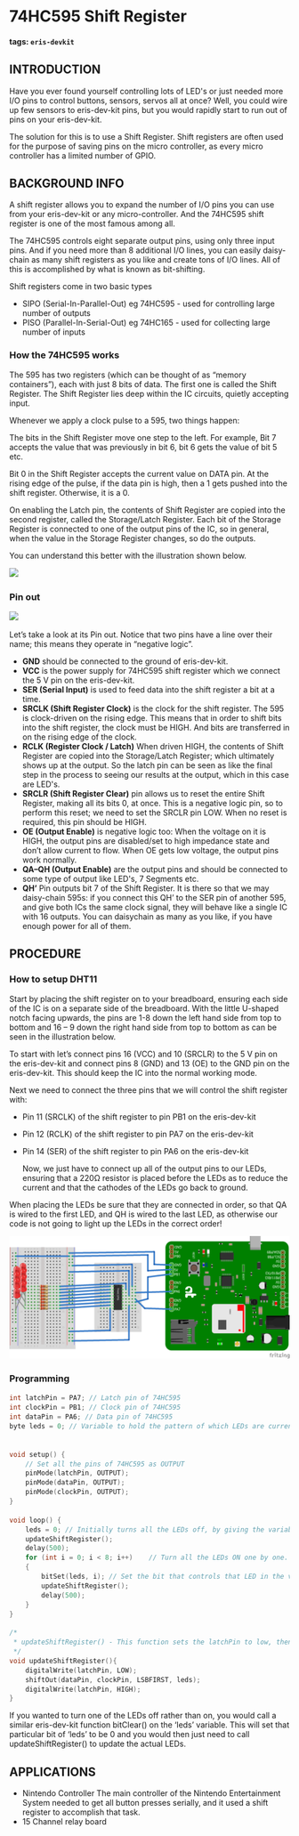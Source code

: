 # 74HC595 Shift Register

#### tags: `eris-devkit`

## INTRODUCTION

Have you ever found yourself controlling lots of LED's or just needed more I/O pins to control buttons, sensors, servos all at once? Well, you could wire up few sensors to eris-dev-kit pins, but you would rapidly start to run out of pins on your eris-dev-kit.

The solution for this is to use a Shift Register. Shift registers are often used for the purpose of saving pins on the micro controller, as every micro controller has a limited number of GPIO.

## BACKGROUND INFO

A shift register allows you to expand the number of I/O pins you can use from your eris-dev-kit or any micro-controller. And the 74HC595 shift register is one of the most famous among all.

The 74HC595 controls eight separate output pins, using only three input pins. And if you need more than 8 additional I/O lines, you can easily daisy-chain as many shift registers as you like and create tons of I/O lines. All of this is accomplished by what is known as bit-shifting.

Shift registers come in two basic types

* SIPO \(Serial-In-Parallel-Out\) eg 74HC595 - used for controlling large number of outputs
* PISO \(Parallel-In-Serial-Out\) eg 74HC165 - used for collecting large number of inputs

### How the 74HC595 works

The 595 has two registers \(which can be thought of as “memory containers”\), each with just 8 bits of data. The first one is called the Shift Register. The Shift Register lies deep within the IC circuits, quietly accepting input.

Whenever we apply a clock pulse to a 595, two things happen:

The bits in the Shift Register move one step to the left. For example, Bit 7 accepts the value that was previously in bit 6, bit 6 gets the value of bit 5 etc.

Bit 0 in the Shift Register accepts the current value on DATA pin. At the rising edge of the pulse, if the data pin is high, then a 1 gets pushed into the shift register. Otherwise, it is a 0.

On enabling the Latch pin, the contents of Shift Register are copied into the second register, called the Storage/Latch Register. Each bit of the Storage Register is connected to one of the output pins of the IC, so in general, when the value in the Storage Register changes, so do the outputs.

You can understand this better with the illustration shown below. 

![](https://i.imgur.com/vswYJLR.png)

### Pin out

![](https://i.imgur.com/8YnBZUH.png)

Let’s take a look at its Pin out. Notice that two pins have a line over their name; this means they operate in “negative logic”.

* **GND** should be connected to the ground of eris-dev-kit.
* **VCC** is the power supply for 74HC595 shift register which we connect the 5 V pin on the eris-dev-kit.
* **SER \(Serial Input\)** is used to feed data into the shift register a bit at a time.
* **SRCLK \(Shift Register Clock\)** is the clock for the shift register. The 595 is clock-driven on the rising edge. This means that in order to shift bits into the shift register, the clock must be HIGH. And bits are transferred in on the rising edge of the clock.
* **RCLK \(Register Clock / Latch\)** When driven HIGH, the contents of Shift Register are copied into the Storage/Latch Register; which ultimately shows up at the output. So the latch pin can be seen as like the final step in the process to seeing our results at the output, which in this case are LED's.
* **SRCLR \(Shift Register Clear\)** pin allows us to reset the entire Shift Register, making all its bits 0, at once. This is a negative logic pin, so to perform this reset; we need to set the SRCLR pin LOW. When no reset is required, this pin should be HIGH.
* **OE \(Output Enable\)** is negative logic too: When the voltage on it is HIGH, the output pins are disabled/set to high impedance state and don’t allow current to flow. When OE gets low voltage, the output pins work normally.
* **QA–QH \(Output Enable\)** are the output pins and should be connected to some type of output like LED's, 7 Segments etc.
* **QH’** Pin outputs bit 7 of the Shift Register. It is there so that we may daisy-chain 595s: if you connect this QH’ to the SER pin of another 595, and give both ICs the same clock signal, they will behave like a single IC with 16 outputs. You can daisychain as many as you like, if you have enough power for all of them.

## PROCEDURE

### How to setup DHT11

Start by placing the shift register on to your breadboard, ensuring each side of the IC is on a separate side of the breadboard. With the little U-shaped notch facing upwards, the pins are 1-8 down the left hand side from top to bottom and 16 – 9 down the right hand side from top to bottom as can be seen in the illustration below.

To start with let’s connect pins 16 \(VCC\) and 10 \(SRCLR\) to the 5 V pin on the eris-dev-kit and connect pins 8 \(GND\) and 13 \(OE\) to the GND pin on the eris-dev-kit. This should keep the IC into the normal working mode.

Next we need to connect the three pins that we will control the shift register with:

* Pin 11 \(SRCLK\) of the shift register to pin PB1 on the eris-dev-kit
* Pin 12 \(RCLK\) of the shift register to pin PA7 on the eris-dev-kit
* Pin 14 \(SER\) of the shift register to pin PA6 on the eris-dev-kit

  Now, we just have to connect up all of the output pins to our LEDs, ensuring that a 220Ω resistor is placed before the LEDs as to reduce the current and that the cathodes of the LEDs go back to ground.

When placing the LEDs be sure that they are connected in order, so that QA is wired to the first LED, and QH is wired to the last LED, as otherwise our code is not going to light up the LEDs in the correct order!

![](../.gitbook/assets/shiftregister_bb.png)

### Programming

```cpp
int latchPin = PA7; // Latch pin of 74HC595 
int clockPin = PB1; // Clock pin of 74HC595 
int dataPin = PA6; // Data pin of 74HC595 
byte leds = 0; // Variable to hold the pattern of which LEDs are currently turned on or off


void setup() {
    // Set all the pins of 74HC595 as OUTPUT
    pinMode(latchPin, OUTPUT);
    pinMode(dataPin, OUTPUT);  
    pinMode(clockPin, OUTPUT);
}

void loop() {
    leds = 0; // Initially turns all the LEDs off, by giving the variable 'leds' the value 0
    updateShiftRegister();
    delay(500);
    for (int i = 0; i < 8; i++)    // Turn all the LEDs ON one by one.
    {
        bitSet(leds, i); // Set the bit that controls that LED in the variable 'leds'
        updateShiftRegister();
        delay(500);
    }
}

/*
 * updateShiftRegister() - This function sets the latchPin to low, then calls the eris-dev-kit function 'shiftOut' to shift out contents of variable 'leds' in the shift register before putting the 'latchPin' high again.
 */
void updateShiftRegister(){
    digitalWrite(latchPin, LOW);
    shiftOut(dataPin, clockPin, LSBFIRST, leds);
    digitalWrite(latchPin, HIGH);
}
```

If you wanted to turn one of the LEDs off rather than on, you would call a similar eris-dev-kit function bitClear\(\) on the ‘leds’ variable. This will set that particular bit of ‘leds’ to be 0 and you would then just need to call updateShiftRegister\(\) to update the actual LEDs.

## APPLICATIONS

* Nintendo Controller The main controller of the Nintendo Entertainment System needed to get all button presses serially, and it used a shift register to accomplish that task.
* 15 Channel relay board

